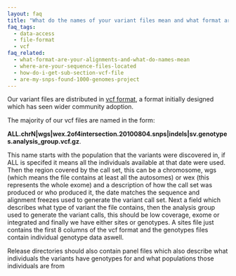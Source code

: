 ```yaml
---
layout: faq
title: "What do the names of your variant files mean and what format are the files?"
faq_tags:
  - data-access
  - file-format
  - vcf
faq_related:
  - what-format-are-your-alignments-and-what-do-names-mean
  - where-are-your-sequence-files-located
  - how-do-i-get-sub-section-vcf-file
  - are-my-snps-found-1000-genomes-project
---
```

                    
Our variant files are distributed in [vcf format](http://vcftools.sourceforge.net/), a format initially designed which has seen wider community adoption.

The majority of our vcf files are named in the form:

**ALL.chrN|wgs|wex.2of4intersection.20100804.snps|indels|sv.genotypes.analysis_group.vcf.gz**.

This name starts with the population that the variants were discovered in, if ALL is specifed it means all the individuals available at that date were used. Then the region covered by the call set, this can be a chromosome, wgs (which means the file contains at least all the autosomes) or wex (this represents the whole exome) and a description of how the call set was produced or who produced it, the date matches the  sequence and alignment freezes used to generate the variant call set. Next a field which describes what type of variant the file contains, then the analysis group used to generate the variant calls, this should be low coverage, exome or integrated and finally we have either sites or genotypes. A sites file just contains the first 8 columns of the vcf format and the genotypes files contain individual genotype data aswell.

Release directories should also contain panel files which also describe what individuals the variants have genotypes for and what populations those individuals are from
